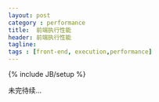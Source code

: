 ```yaml
---
layout: post
category : performance
title:  前端执行性能
header: 前端执行性能
tagline:
tags : [front-end, execution,performance]
---
```

{% include JB/setup %}

未完待续...